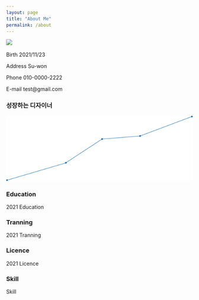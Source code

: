 ```yaml
---
layout: page
title: "About Me"
permalink: /about
---
```

<div class="div-container">  
  <div class="div-left"> 
    <img src="/mdpage/assets/img/photo.jpeg" width="150">
  </div>
  <div class="div-right">
    <p><span class="span-spacing">Birth</span> 2021/11/23</p>
    <p><span class="span-spacing">Address</span> Su-won</p>
    <p><span class="span-spacing">Phone</span> 010-0000-2222</p>
    <p><span class="span-spacing">E-mail</span> test@gmail.com</p>
  </div>
</div>

### 성장하는 디자이너

![image](../assets/img/line_gr2.png)


### Education
<span class="year-decorator">2021</span> Education


### Tranning
<span class="year-decorator">2021</span> Tranning


### Licence
<span class="year-decorator">2021</span> Licence


### Skill
Skill

